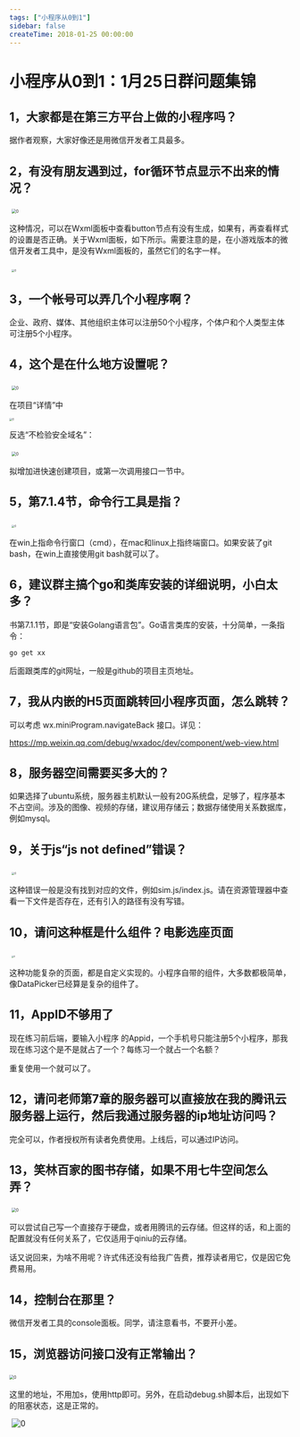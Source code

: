 ```yaml
---
tags: ["小程序从0到1"]
sidebar: false
createTime: 2018-01-25 00:00:00
---
```

# 小程序从0到1：1月25日群问题集锦

## **1，大家都是在第三方平台上做的小程序吗？**

据作者观察，大家好像还是用微信开发者工具最多。

## **2，有没有朋友遇到过，for循环节点显示不出来的情况？**

​    <img src="./assets/22288.jpeg" alt="0" style="zoom:50%;" />

这种情况，可以在Wxml面板中查看button节点有没有生成，如果有，再查看样式的设置是否正确。关于Wxml面板，如下所示。需要注意的是，在小游戏版本的微信开发者工具中，是没有Wxml面板的，虽然它们的名字一样。

​    <img src="./assets/22291.png" alt="0" style="zoom:33%;" />

## **3，一个帐号可以弄几个小程序啊？**

企业、政府、媒体、其他组织主体可以注册50个小程序，个体户和个人类型主体可注册5个小程序。

## **4，这个是在什么地方设置呢？**

​    <img src="./assets/22314.jpeg" alt="0" style="zoom:50%;" />

在项目“详情”中

<img src="./assets/22317.png" alt="0" style="zoom: 33%;" />

反选“不检验安全域名”：

​    <img src="./assets/22319.png" alt="0" style="zoom:50%;" />

拟增加进快速创建项目，或第一次调用接口一节中。

## **5，第7.1.4节，命令行工具是指？**

​    <img src="./assets/22328.jpeg" alt="0" style="zoom: 33%;" />

在win上指命令行窗口（cmd），在mac和linux上指终端窗口。如果安装了git bash，在win上直接使用git bash就可以了。

## **6，建议群主搞个go和类库安装的详细说明，小白太多？**

书第7.1.1节，即是“安装Golang语言包”。Go语言类库的安装，十分简单，一条指令：

```
go get xx
```

后面跟类库的git网址，一般是github的项目主页地址。

## **7，我从内嵌的H5页面跳转回小程序页面，怎么跳转？**

可以考虑 wx.miniProgram.navigateBack 接口。详见：

https://mp.weixin.qq.com/debug/wxadoc/dev/component/web-view.html 

## **8，服务器空间需要买多大的？**

如果选择了ubuntu系统，服务器主机默认一般有20G系统盘，足够了，程序基本不占空间。涉及的图像、视频的存储，建议用存储云；数据存储使用关系数据库，例如mysql。

## **9，关于js“js not defined”错误？**

​    <img src="./assets/22346.jpeg" alt="0" style="zoom:33%;" />

这种错误一般是没有找到对应的文件，例如sim.js/index.js。请在资源管理器中查看一下文件是否存在，还有引入的路径有没有写错。

## **10，请问这种框是什么组件？电影选座页面**

​    <img src="./assets/22353.jpeg" alt="0" style="zoom: 25%;" />

这种功能复杂的页面，都是自定义实现的。小程序自带的组件，大多数都极简单，像DataPicker已经算是复杂的组件了。

## **11，AppID不够用了**

现在练习前后端，要输入小程序 的Appid，一个手机号只能注册5个小程序，那我现在练习这个是不是就占了一个？每练习一个就占一个名额？

重复使用一个就可以了。

## **12，请问老师第7章的服务器可以直接放在我的腾讯云服务器上运行，然后我通过服务器的ip地址访问吗？**

完全可以，作者授权所有读者免费使用。上线后，可以通过IP访问。

## **13，笑林百家的图书存储，如果不用七牛空间怎么弄？**

​    <img src="./assets/22362.jpeg" alt="0" style="zoom:50%;" />

可以尝试自己写一个直接存于硬盘，或者用腾讯的云存储。但这样的话，和上面的配置就没有任何关系了，它仅适用于qiniu的云存储。

话又说回来，为啥不用呢？许式伟还没有给我广告费，推荐读者用它，仅是因它免费易用。

## **14，控制台在那里？**

微信开发者工具的console面板。同学，请注意看书，不要开小差。

## **15，浏览器访问接口没有正常输出？**

​    <img src="https://note.youdao.com/yws/public/resource/b4464d346a4b64288ac091aa86b09291/xmlnote/4CBA46764F36457190BDDB3815A40247/22371" alt="0" style="zoom:50%;" />

这里的地址，不用加s，使用http即可。另外，在启动debug.sh脚本后，出现如下的阻塞状态，这是正常的。

​    ![0](assets/22376.jpeg)